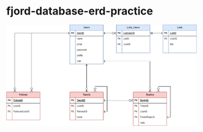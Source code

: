 # fjord-database-erd-practice
[![](./Twitter.drawio.png)](https://app.diagrams.net/?title=Twitterのコピー.drawio&client=1#Hnpakk%2Ffjord-database-erd-practice%2Fmain%2FTwitter.drawio.png)
